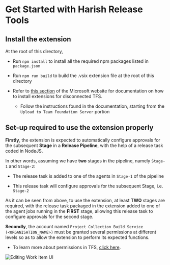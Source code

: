 
# Get Started with Harish Release Tools

## Install the extension

At the root of this directory,

* Run `npm install` to install all the required npm packages listed in `package.json`

* Run `npm run build` to build the .vsix extension file at the root of this directory

* Refer to [this section](https://docs.microsoft.com/en-us/azure/devops/marketplace/get-tfs-extensions?view=tfs-2018#install-extensions-for-disconnected-tfs) of the Microsoft website for documentation on how to install extensions for disconnected TFS.

  * Follow the instructions found in the documentation, starting from the `Upload to Team Foundation Server` portion

## Set-up required to use the extension properly

__Firstly__, the extension is expected to automatically configure approvals for the subsequent __Stage__ in a __Release Pipeline__, with the help of a release task coded in NodeJS.

In other words, assuming we have __two__ stages in the pipeline, namely `Stage-1` and `Stage-2`:

* The release task is added to one of the agents in `Stage-1` of the pipeline

* This release task will configure approvals for the subsequent Stage, i.e. `Stage-2`

As it can be seen from above, to use the extension, at least __TWO__ stages are required, with the release task packaged in the extension added to one of the agent jobs running in the __FIRST__ stage, allowing this release task to configure approvals for the second stage.

__Secondly__, the account named `Project Collection Build Service (<ORGANISATION_NAME>)` must be granted several permissions at different levels so as to allow the extension to perform its expected functions.

* To learn more about permissions in TFS, [click here](https://docs.microsoft.com/en-us/azure/devops/organizations/security/about-permissions?view=tfs-2018).

![Editing Work Item UI](/docs/work_item_ui.gif)
